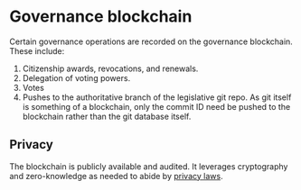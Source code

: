 # Governance blockchain

Certain governance operations are recorded on the governance blockchain.
These include:

1. Citizenship awards, revocations, and renewals.
1. Delegation of voting powers.
1. Votes
1. Pushes to the authoritative branch of the legislative git repo.
   As git itself is something of a blockchain, only the commit ID need be pushed to the blockchain rather than the git database itself.

## Privacy

The blockchain is publicly available and audited.
It leverages cryptography and zero-knowledge as needed to abide by [privacy laws](privacy.md).
